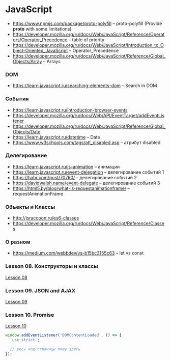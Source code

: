 # JavaScript

- https://www.npmjs.com/package/proto-polyfill – proto-polyfill (Provide __proto__ with some limitations)
- https://developer.mozilla.org/ru/docs/Web/JavaScript/Reference/Operators/Operator_Precedence – table of priority
- https://developer.mozilla.org/ru/docs/Web/JavaScript/Introduction_to_Object-Oriented_JavaScript – Operator_Precedence
- https://developer.mozilla.org/ru/docs/Web/JavaScript/Reference/Global_Objects/Array – Arrays

### DOM
- https://learn.javascript.ru/searching-elements-dom – Search in DOM

### События
- https://learn.javascript.ru/introduction-browser-events 
- https://developer.mozilla.org/ru/docs/Web/API/EventTarget/addEventListener
- https://developer.mozilla.org/ru/docs/Web/JavaScript/Reference/Global_Objects/Date
- https://learn.javascript.ru/datetime – Date
- https://www.w3schools.com/tags/att_disabled.asp – атрибут disabled

### Делегирование
- https://learn.javascript.ru/js-animation – анимации
- https://learn.javascript.ru/event-delegation – делегирование событий 1
- https://habr.com/post/70760/ – делегирование событий 2
- https://davidwalsh.name/event-delegate – делегирование событий 3
- https://html5.by/blog/what-is-requestanimationframe/ – requestAnimationFrame

### Объекты и Классы
- http://jsraccoon.ru/es6-classes
- https://developer.mozilla.org/ru/docs/Web/JavaScript/Reference/Classes

### О разном
- https://medium.com/webbdev/vs-b15bc3155c63 – let vs const

### Lesson 08. Конструкторы и классы
[Lesson 08](https://github.com/gromniki/js-udemy/tree/master/lesson-08/script.js)

### Lesson 09. JSON and AJAX
[Lesson 09](https://github.com/gromniki/js-udemy/tree/master/lesson-09/script.js)

### Lesson 10. Promise
[Lesson 10](https://github.com/gromniki/js-udemy/tree/master/lesson-10/script.js)

```javascript
window.addEventListener('DOMContentLoaded', () => {
  'use strict';

  // весь код страницы пишу здесь
});
```